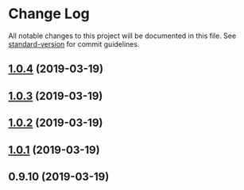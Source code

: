 # Change Log

All notable changes to this project will be documented in this file. See [standard-version](https://github.com/conventional-changelog/standard-version) for commit guidelines.

## [1.0.4](https://github.com/logan70/create-jslib/compare/v1.0.3...v1.0.4) (2019-03-19)



## [1.0.3](https://github.com/logan70/create-jslib/compare/v1.0.2...v1.0.3) (2019-03-19)



## [1.0.2](https://github.com/logan70/create-jslib/compare/v0.9.10...v1.0.2) (2019-03-19)



## [1.0.1](https://github.com/logan70/create-jslib/compare/v0.9.10...v1.0.1) (2019-03-19)



## 0.9.10 (2019-03-19)

